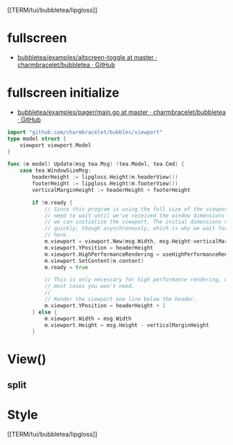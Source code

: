 [[TERM/tui/bubbletea/lipgloss]]

# fullscreen
- [bubbletea/examples/altscreen-toggle at master · charmbracelet/bubbletea · GitHub](https://github.com/charmbracelet/bubbletea/tree/master/examples/altscreen-toggle)

# fullscreen initialize
- [bubbletea/examples/pager/main.go at master · charmbracelet/bubbletea · GitHub](https://github.com/charmbracelet/bubbletea/blob/master/examples/pager/main.go)

```go
import "github.com/charmbracelet/bubbles/viewport"
type model struct {
	viewport viewport.Model
}

func (m model) Update(msg tea.Msg) (tea.Model, tea.Cmd) {
	case tea.WindowSizeMsg:
		headerHeight := lipgloss.Height(m.headerView())
		footerHeight := lipgloss.Height(m.footerView())
		verticalMarginHeight := headerHeight + footerHeight

		if !m.ready {
			// Since this program is using the full size of the viewport we
			// need to wait until we've received the window dimensions before
			// we can initialize the viewport. The initial dimensions come in
			// quickly, though asynchronously, which is why we wait for them
			// here.
			m.viewport = viewport.New(msg.Width, msg.Height-verticalMarginHeight)
			m.viewport.YPosition = headerHeight
			m.viewport.HighPerformanceRendering = useHighPerformanceRenderer
			m.viewport.SetContent(m.content)
			m.ready = true

			// This is only necessary for high performance rendering, which in
			// most cases you won't need.
			//
			// Render the viewport one line below the header.
			m.viewport.YPosition = headerHeight + 1
		} else {
			m.viewport.Width = msg.Width
			m.viewport.Height = msg.Height - verticalMarginHeight
		}

```

# View()

## split
# Style
[[TERM/tui/bubbletea/lipgloss]]

